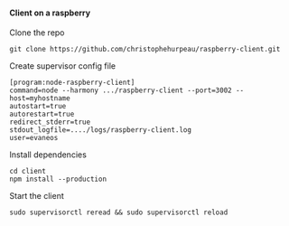 #### Client on a raspberry

Clone the repo

```
git clone https://github.com/christophehurpeau/raspberry-client.git
```

Create supervisor config file

```
[program:node-raspberry-client]
command=node --harmony .../raspberry-client --port=3002 --host=myhostname
autostart=true
autorestart=true
redirect_stderr=true
stdout_logfile=..../logs/raspberry-client.log
user=evaneos
```

Install dependencies

```
cd client
npm install --production
```

Start the client

```
sudo supervisorctl reread && sudo supervisorctl reload
```
